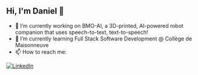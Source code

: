 ## Hi, I'm Daniel 👋

- 🔭 I’m currently working on BMO-AI, a 3D-printed, AI-powered robot companion that uses speech-to-text, text-to-speech!
- 🌱 I’m currently learning Full Stack Software Development @ Collège de Maisonneuve
- 📫 How to reach me:
<div>
  <a href="https://www.linkedin.com/in/daniel-to-">
    <img alt="LinkedIn" src="https://img.shields.io/badge/LinkedIn-0077B5?style=for-the-badge&logo=linkedin&logoColor=white">
  </a>
</div>
